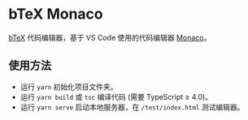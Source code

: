 # bTeX Monaco

[bTeX](https://github.com/banana-space/btex)
代码编辑器，基于 VS Code 使用的代码编辑器
[Monaco](https://github.com/microsoft/monaco-editor)。

## 使用方法

* 运行 `yarn` 初始化项目文件夹。
* 运行 `yarn build` 或 `tsc` 编译代码 (需要 TypeScript ≥ 4.0)。
* 运行 `yarn serve` 启动本地服务器，在 `/test/index.html` 测试编辑器。
